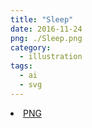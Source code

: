 ```yaml
---
title: "Sleep"
date: 2016-11-24
png: ./Sleep.png
category:
  - illustration
tags:
  - ai
  - svg
---
```

<li><a href="./Sleep.png" download className="btn-png">PNG</a></li>